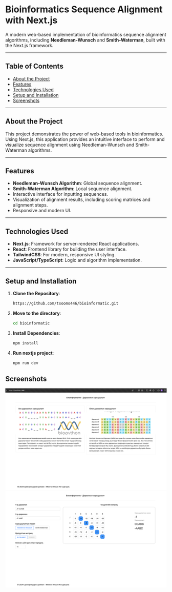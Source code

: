 # Bioinformatics Sequence Alignment with Next.js

A modern web-based implementation of bioinformatics sequence alignment algorithms, including **Needleman-Wunsch** and **Smith-Waterman**, built with the Next.js framework.

---

## Table of Contents

- [About the Project](#about-the-project)
- [Features](#features)
- [Technologies Used](#technologies-used)
- [Setup and Installation](#setup-and-installation)
- [Screenshots](#screenshots)

---

## About the Project

This project demonstrates the power of web-based tools in bioinformatics. Using Next.js, this application provides an intuitive interface to perform and visualize sequence alignment using Needleman-Wunsch and Smith-Waterman algorithms.

---

## Features

- **Needleman-Wunsch Algorithm**: Global sequence alignment.
- **Smith-Waterman Algorithm**: Local sequence alignment.
- Interactive interface for inputting sequences.
- Visualization of alignment results, including scoring matrices and alignment steps.
- Responsive and modern UI.

---

## Technologies Used

- **Next.js**: Framework for server-rendered React applications.
- **React**: Frontend library for building the user interface.
- **TailwindCSS**: For modern, responsive UI styling.
- **JavaScript/TypeScript**: Logic and algorithm implementation.

---

## Setup and Installation

1. **Clone the Repository**:
   ```bash
   https://github.com/tsoomo446/bioinformatic.git
   ```
2. **Move to the directory**:
   ```bash
   cd bioinformatic
   ```
3. **Install Dependencies**:
   ```bash
   npm install
   ```
4. **Run nextjs project**:
   ```bash
   npm run dev
   ```

## Screenshots

<img src="images/screenshot1.png" alt="Home Page" width="600">
<img src="images/screenshot2.png" alt="Хос дарааллын харьцуулалт" width="600">
